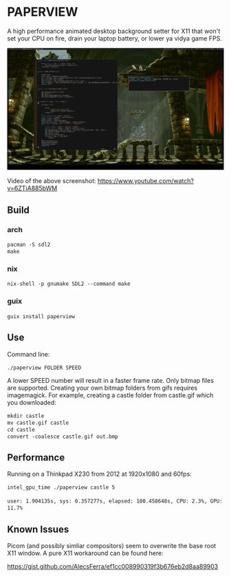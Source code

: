 # PAPERVIEW

A high performance animated desktop background setter for X11 that won't set your CPU on fire,
drain your laptop battery, or lower ya vidya game FPS.

![](screenshot.png)

Video of the above screenshot: https://www.youtube.com/watch?v=6ZTiA885bWM


## Build

### arch

    pacman -S sdl2
    make

### nix

    nix-shell -p gnumake SDL2 --command make

### guix

    guix install paperview

## Use

Command line:

    ./paperview FOLDER SPEED

A lower SPEED number will result in a faster frame rate. Only bitmap files are supported.
Creating your own bitmap folders from gifs requires imagemagick. For example, creating
a castle folder from castle.gif which you downloaded:

    mkdir castle
    mv castle.gif castle
    cd castle
    convert -coalesce castle.gif out.bmp


## Performance

Running on a Thinkpad X230 from 2012 at 1920x1080 and 60fps:

    intel_gpu_time ./paperview castle 5

    user: 1.904135s, sys: 0.357277s, elapsed: 100.458648s, CPU: 2.3%, GPU: 11.7%


## Known Issues

Picom (and possibly simliar compositors) seem to overwrite the base root X11 window.
A pure X11 workaround can be found here:

https://gist.github.com/AlecsFerra/ef1cc008990319f3b676eb2d8aa89903
